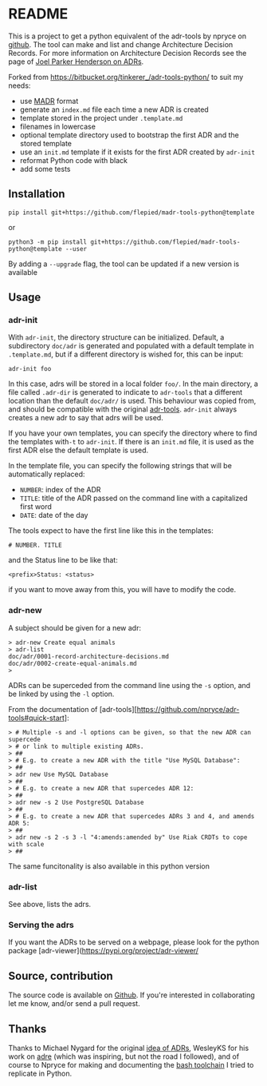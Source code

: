 # README #

This is a project to get a python equivalent of the adr-tools by npryce on [github][adr-tools]. The tool can make and list and change Architecture Decision Records. For more information on Architecture Decision Records see the page of [Joel Parker Henderson on ADRs](https://github.com/joelparkerhenderson/architecture_decision_record).

Forked from https://bitbucket.org/tinkerer_/adr-tools-python/ to suit my needs:

- use [MADR](https://adr.github.io/madr/) format
- generate an `index.md` file each time a new ADR is created
- template stored in the project under `.template.md`
- filenames in lowercase
- optional template directory used to bootstrap the first ADR and the stored template
- use an `init.md` template if it exists for the first ADR created by `adr-init`
- reformat Python code with black
- add some tests

## Installation

```
pip install git+https://github.com/flepied/madr-tools-python@template
```

or

```
python3 -m pip install git+https://github.com/flepied/madr-tools-python@template --user
```
By adding a `--upgrade` flag, the tool can be updated if a new version is available

## Usage

### adr-init

With `adr-init`, the directory structure can be initialized. Default, a subdirectory `doc/adr` is generated and populated with a default template in `.template.md`, but if a different directory is wished for, this can be input:

```
adr-init foo
```

In this case, adrs will be stored in a local folder `foo/`. In the main directory, a file called `.adr-dir` is generated to indicate to `adr-tools` that a different location than the default `doc/adr/` is used. This behaviour was copied from, and should be compatible with the original [adr-tools][]. `adr-init` always creates a new adr to say that adrs will be used. 

If you have your own templates, you can specify the directory where to find the templates with`-t` to `adr-init`. If there is an `init.md` file, it is used as the first ADR else the default template is used.

In the template file, you can specify the following strings that will be automatically replaced:

- `NUMBER`: index of the ADR
- `TITLE`: title of the ADR passed on the command line with a capitalized first word
- `DATE`: date of the day

The tools expect to have the first line like this in the templates:

```
# NUMBER. TITLE
```

and the Status line to be like that:

```
<prefix>Status: <status>
```

if you want to move away from this, you will have to modify the code.

### adr-new

A subject should be given for a new adr:

```
> adr-new Create equal animals
> adr-list
doc/adr/0001-record-architecture-decisions.md
doc/adr/0002-create-equal-animals.md
> 
```
ADRs can be superceded from the command line using the `-s` option, and be linked by using the `-l` option. 

From the documentation of [adr-tools][https://github.com/npryce/adr-tools#quick-start]:

```
> # Multiple -s and -l options can be given, so that the new ADR can supercede
> # or link to multiple existing ADRs.
> ##
> # E.g. to create a new ADR with the title "Use MySQL Database":
> ##
> adr new Use MySQL Database
> ##
> # E.g. to create a new ADR that supercedes ADR 12:
> ##
> adr new -s 2 Use PostgreSQL Database
> ##
> # E.g. to create a new ADR that supercedes ADRs 3 and 4, and amends ADR 5:
> ##
> adr new -s 2 -s 3 -l "4:amends:amended by" Use Riak CRDTs to cope with scale
> ##
```

The same funcitonality is also available in this python version

### adr-list

See above, lists the adrs.

### Serving the adrs

If you want the ADRs to be served on a webpage, please look for the python package [adr-viewer](https://pypi.org/project/adr-viewer/

## Source, contribution

The source code is available on [Github](https://github.com/flepied/madr-tools-python). If you're interested in collaborating let me know, and/or send a pull request.

## Thanks

Thanks to Michael Nygard for the original [idea of ADRs](http://thinkrelevance.com/blog/2011/11/15/documenting-architecture-decisions), WesleyKS for his work on [adre](https://github.com/wesleyks/adre/tree/master/adre) (which was inspiring, but not the road I followed), and of course to Npryce for making and documenting the [bash toolchain][adr-tools] I tried to replicate in Python.

[adr-tools]: https://github.com/npryce/adr-tools
